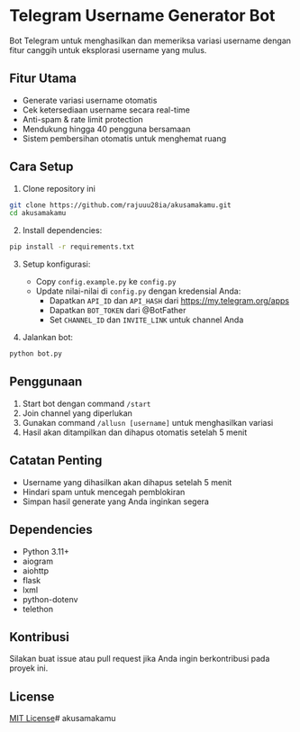 # Telegram Username Generator Bot

Bot Telegram untuk menghasilkan dan memeriksa variasi username dengan fitur canggih untuk eksplorasi username yang mulus.

## Fitur Utama

- Generate variasi username otomatis
- Cek ketersediaan username secara real-time
- Anti-spam & rate limit protection
- Mendukung hingga 40 pengguna bersamaan
- Sistem pembersihan otomatis untuk menghemat ruang

## Cara Setup

1. Clone repository ini
```bash
git clone https://github.com/rajuuu28ia/akusamakamu.git
cd akusamakamu
```

2. Install dependencies:
```bash
pip install -r requirements.txt
```

3. Setup konfigurasi:
   - Copy `config.example.py` ke `config.py`
   - Update nilai-nilai di `config.py` dengan kredensial Anda:
     - Dapatkan `API_ID` dan `API_HASH` dari https://my.telegram.org/apps
     - Dapatkan `BOT_TOKEN` dari @BotFather
     - Set `CHANNEL_ID` dan `INVITE_LINK` untuk channel Anda

4. Jalankan bot:
```bash
python bot.py
```

## Penggunaan

1. Start bot dengan command `/start`
2. Join channel yang diperlukan
3. Gunakan command `/allusn [username]` untuk menghasilkan variasi
4. Hasil akan ditampilkan dan dihapus otomatis setelah 5 menit

## Catatan Penting

- Username yang dihasilkan akan dihapus setelah 5 menit
- Hindari spam untuk mencegah pemblokiran
- Simpan hasil generate yang Anda inginkan segera

## Dependencies

- Python 3.11+
- aiogram
- aiohttp
- flask
- lxml
- python-dotenv
- telethon

## Kontribusi

Silakan buat issue atau pull request jika Anda ingin berkontribusi pada proyek ini.

## License

[MIT License](LICENSE)# akusamakamu

